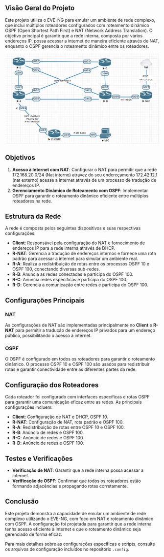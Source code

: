 ## Visão Geral do Projeto



Este projeto utiliza o EVE-NG para emular um ambiente de rede complexo, que inclui múltiplos roteadores configurados com roteamento dinâmico OSPF (Open Shortest Path First) e NAT (Network Address Translation). O objetivo principal é garantir que a rede interna, composta por vários endereços IP, possa acessar a internet de maneira eficiente através de NAT, enquanto o OSPF gerencia o roteamento dinâmico entre os roteadores.

![Diagrama da Topologia](docs/imagens/Topologia-de-Rede.PNG)
## Objetivos

1. **Acesso à Internet com NAT**: Configurar o NAT para permitir que a rede 172.168.20.0/24 (Nat interno) atravez do seu endereçamento 172.42.12.1 (nat externo) acesse a internet através de um processo de tradução de endereços IP.
2. **Gerenciamento Dinâmico de Roteamento com OSPF**: Implementar OSPF para garantir o roteamento dinâmico eficiente entre múltiplos roteadores na rede.

## Estrutura da Rede

A rede é composta pelos seguintes dispositivos e suas respectivas configurações:

- **Client**: Responsável pela configuração do NAT e fornecimento de endereços IP para a rede interna através de DHCP.
- **R-NAT**: Gerencia a tradução de endereços internos e fornece uma rota padrão para acessar a internet para simular um ambiente real.
- **R-A**: Realiza a redistribuição de rotas entre os processos OSPF 10 e OSPF 100, conectando diversas sub-redes.
- **R-B**: Anuncia as redes conectadas e participa do OSPF 100.
- **R-C**: Anuncia redes específicas e participa do OSPF 100.
- **R-D**: Gerencia a comunicação entre redes e participa do OSPF 100.

## Configurações Principais

### NAT

As configurações de NAT são implementadas principalmente no **Client** e **R-NAT** para permitir a tradução de endereços IP privados para um endereço público, possibilitando o acesso à internet.

### OSPF

O OSPF é configurado em todos os roteadores para garantir o roteamento dinâmico. O processo OSPF 10 e OSPF 100 são usados para redistribuir rotas e garantir conectividade entre as diferentes partes da rede.

## Configuração dos Roteadores

Cada roteador foi configurado com interfaces específicas e rotas OSPF para garantir uma comunicação eficaz entre as redes. As principais configurações incluem:

- **Client**: Configuração de NAT e DHCP, OSPF 10.
- **R-NAT**: Configuração de NAT, rota padrão e OSPF 100.
- **R-A**: Redistribuição de rotas entre OSPF 10 e OSPF 100.
- **R-B**: Anúncio de redes e OSPF 100.
- **R-C**: Anúncio de redes e OSPF 100.
- **R-D**: Anúncio de redes e OSPF 100.

## Testes e Verificações

- **Verificação de NAT**: Garantir que a rede interna possa acessar a internet.
- **Verificação de OSPF**: Confirmar que todos os roteadores estão formando adjacências e propagando rotas corretamente.

## Conclusão

Este projeto demonstra a capacidade de emular um ambiente de rede complexo utilizando o EVE-NG, com foco em NAT e roteamento dinâmico com OSPF. A configuração foi projetada para garantir que a rede interna tenha acesso eficiente à internet e que o roteamento dinâmico seja gerenciado de forma eficaz.

Para mais detalhes sobre as configurações específicas e scripts, consulte os arquivos de configuração incluídos no repositório `.config`.
